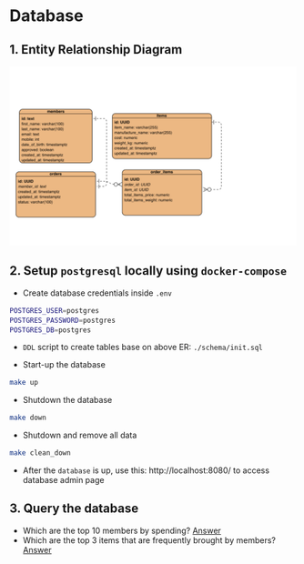 # Database

## 1. Entity Relationship Diagram
![alt text](ER_Diagram.png)


## 2. Setup `postgresql` locally using `docker-compose`

- Create database credentials inside `.env`
```bash
POSTGRES_USER=postgres
POSTGRES_PASSWORD=postgres
POSTGRES_DB=postgres
```

- `DDL` script to create tables base on above ER: `./schema/init.sql`

- Start-up the database
```bash
make up
```

- Shutdown the database
```bash
make down
```

- Shutdown and remove all data
```bash
make clean_down
```

- After the `database` is up, use this: http://localhost:8080/ to access database admin page

## 3. Query the database

- Which are the top 10 members by spending? [Answer](scripts/top10_spending_members.sql)
- Which are the top 3 items that are frequently brought by members? [Answer](scripts/top3_frequent_items.sql)